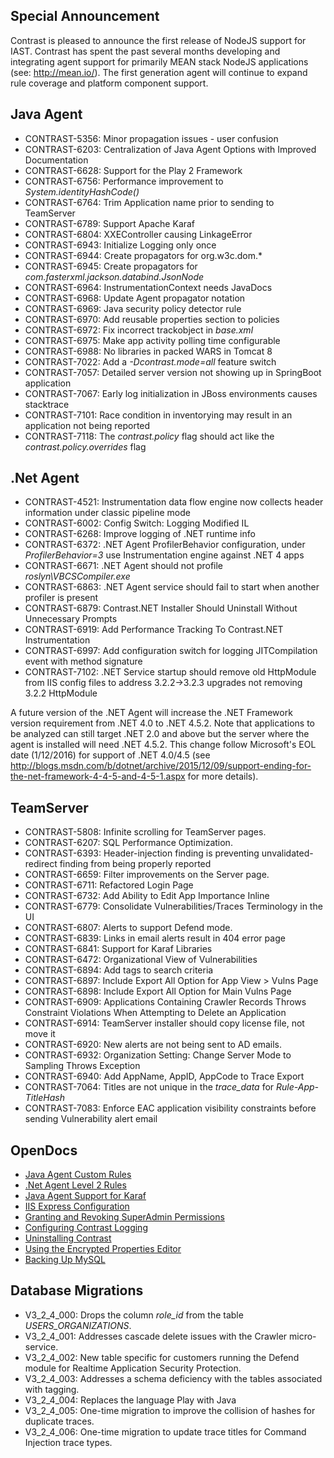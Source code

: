 <!--
title: "Contrast 3.2.4 - January 2016"
description: "Contrast 3.2.4 January 2016"
tags: "3.2.4 January Release Notes"
-->

## Special Announcement

Contrast is pleased to announce the first release of NodeJS support for IAST. Contrast has spent the past several months developing and integrating agent support for primarily MEAN stack NodeJS applications (see: http://mean.io/). The first generation agent will continue to expand rule coverage and platform component support. 

## Java Agent

* CONTRAST-5356: Minor propagation issues - user confusion
* CONTRAST-6203: Centralization of Java Agent Options with Improved Documentation
* CONTRAST-6628: Support for the Play 2 Framework
* CONTRAST-6756: Performance improvement to *System.identityHashCode()*
* CONTRAST-6764: Trim Application name prior to sending to TeamServer
* CONTRAST-6789: Support Apache Karaf
* CONTRAST-6804: XXEController causing LinkageError
* CONTRAST-6943: Initialize Logging only once
* CONTRAST-6944: Create propagators for org.w3c.dom.*
* CONTRAST-6945: Create propagators for *com.fasterxml.jackson.databind.JsonNode*
* CONTRAST-6964: InstrumentationContext needs JavaDocs
* CONTRAST-6968: Update Agent propagator notation
* CONTRAST-6969: Java security policy detector rule
* CONTRAST-6970: Add reusable properties section to policies
* CONTRAST-6972: Fix incorrect trackobject in *base.xml*
* CONTRAST-6975: Make app activity polling time configurable
* CONTRAST-6988: No libraries in packed WARS in Tomcat 8
* CONTRAST-7022: Add a *-Dcontrast.mode=all* feature switch
* CONTRAST-7057: Detailed server version not showing up in SpringBoot application
* CONTRAST-7067: Early log initialization in JBoss environments causes stacktrace
* CONTRAST-7101: Race condition in inventorying may result in an application not being reported
* CONTRAST-7118: The *contrast.policy* flag should act like the *contrast.policy.overrides* flag

## .Net Agent

* CONTRAST-4521: Instrumentation data flow engine now collects header information under classic pipeline mode
* CONTRAST-6002: Config Switch: Logging Modified IL
* CONTRAST-6268: Improve logging of .NET runtime info
* CONTRAST-6372: .NET Agent ProfilerBehavior configuration, under *ProfilerBehavior=3* use Instrumentation engine against .NET 4 apps
* CONTRAST-6671: .NET Agent should not profile *roslyn\VBCSCompiler.exe*
* CONTRAST-6863: .NET Agent service should fail to start when another profiler is present 
* CONTRAST-6879: Contrast.NET Installer Should Uninstall Without Unnecessary Prompts
* CONTRAST-6919: Add Performance Tracking To Contrast.NET Instrumentation
* CONTRAST-6997: Add configuration switch for logging JITCompilation event with method signature
* CONTRAST-7102: .NET Service startup should remove old HttpModule from IIS config files to address 3.2.2->3.2.3 upgrades not removing 3.2.2 HttpModule

A future version of the .NET Agent will increase the .NET Framework version requirement from .NET 4.0 to .NET 4.5.2. Note that applications to be analyzed can still target .NET 2.0 and above but the server where the agent is installed will need .NET 4.5.2. This change follow Microsoft's EOL date (1/12/2016) for support of .NET 4.0/4.5 (see http://blogs.msdn.com/b/dotnet/archive/2015/12/09/support-ending-for-the-net-framework-4-4-5-and-4-5-1.aspx for more details).  


## TeamServer

* CONTRAST-5808: Infinite scrolling for TeamServer pages.
* CONTRAST-6207: SQL Performance Optimization.
* CONTRAST-6393: Header-injection finding is preventing unvalidated-redirect finding from being properly reported
* CONTRAST-6659: Filter improvements on the Server page.
* CONTRAST-6711: Refactored Login Page
* CONTRAST-6732: Add Ability to Edit App Importance Inline
* CONTRAST-6779: Consolidate Vulnerabilities/Traces Terminology in the UI
* CONTRAST-6807: Alerts to support Defend mode.
* CONTRAST-6839: Links in email alerts result in 404 error page
* CONTRAST-6841: Support for Karaf Libraries
* CONTRAST-6472: Organizational View of Vulnerabilities
* CONTRAST-6894: Add tags to search criteria
* CONTRAST-6897: Include Export All Option for App View > Vulns Page
* CONTRAST-6898: Include Export All Option for Main Vulns Page
* CONTRAST-6909: Applications Containing Crawler Records Throws Constraint Violations When Attempting to Delete an Application
* CONTRAST-6914: TeamServer installer should copy license file, not move it
* CONTRAST-6920: New alerts are not being sent to AD emails.
* CONTRAST-6932: Organization Setting: Change Server Mode to Sampling Throws Exception
* CONTRAST-6940: Add AppName, AppID, AppCode to Trace Export
* CONTRAST-7064: Titles are not unique in the *trace_data* for *Rule-App-TitleHash*
* CONTRAST-7083: Enforce EAC application visibility constraints before sending Vulnerability alert email

	
## OpenDocs

* [Java Agent Custom Rules](installation-javapolicy.html#level2)
* [.Net Agent Level 2 Rules](installation-netpolicy.html)
* [Java Agent Support for Karaf](installation-javainstall.html#karaf)
* [IIS Express Configuration](installation-netconfig.html#iis)
* [Granting and Revoking SuperAdmin Permissions](admin-manageorgs.html#sa)
* [Configuring Contrast Logging](installation-setupconfig.html#log)
* [Uninstalling Contrast](installation-setupinstall.html#uninstall)
* [Using the Encrypted Properties Editor](installation-setupconfig.html#encrypt)
* [Backing Up MySQL](installation-setup.html#setup-mysql)


## Database Migrations

* V3_2_4_000: Drops the column *role_id* from the table *USERS_ORGANIZATIONS*.
* V3_2_4_001: Addresses cascade delete issues with the Crawler micro-service.
* V3_2_4_002: New table specific for customers running the Defend module for Realtime Application Security Protection.
* V3_2_4_003: Addresses a schema deficiency with the tables associated with tagging.
* V3_2_4_004: Replaces the language Play with Java
* V3_2_4_005: One-time migration to improve the collision of hashes for duplicate traces.
* V3_2_4_006: One-time migration to update trace titles for Command Injection trace types. 
